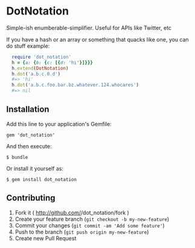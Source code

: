 # DotNotation

Simple-ish enumberable-simplifier. Useful for APIs like Twitter, etc

If you have a hash or an array or something that quacks like one, you can do stuff
example:

```ruby
  require 'dot_notation'
  h = {a: {b: {c: [{d: 'hi'}]}}}
  h.extend(DotNotation)
  h.dot('a.b.c.0.d')
  #=> 'hi'
  h.dot('a.b.c.foo.bar.bz.whatever.124.whocares')
  #=> nil
```

## Installation

Add this line to your application's Gemfile:

    gem 'dot_notation'

And then execute:

    $ bundle

Or install it yourself as:

    $ gem install dot_notation

## Contributing

1. Fork it ( http://github.com/<my-github-username>/dot_notation/fork )
2. Create your feature branch (`git checkout -b my-new-feature`)
3. Commit your changes (`git commit -am 'Add some feature'`)
4. Push to the branch (`git push origin my-new-feature`)
5. Create new Pull Request
